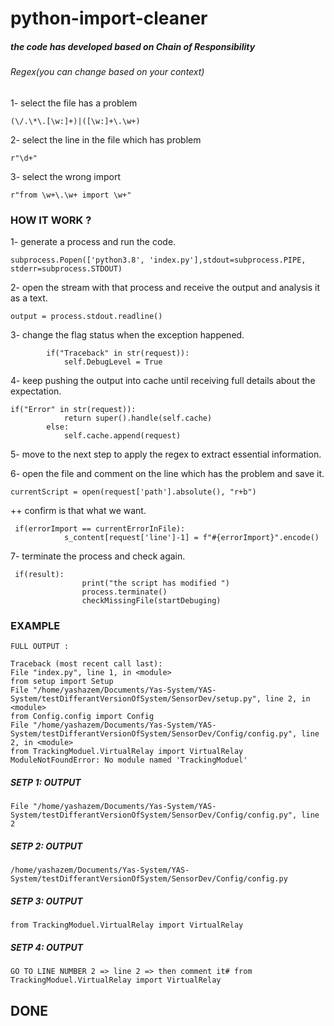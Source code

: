 # python-import-cleaner

##### the code has developed based on Chain of Responsibility

###### Regex(you can change based on your context)

1- select the file has a problem

```
(\/.\*\.[\w:]+)|([\w:]+\.\w+)
```

2- select the line in the file which has problem

```
r"\d+"
```

3- select the wrong import

```
r"from \w+\.\w+ import \w+"
```

### HOW IT WORK ?

1- generate a process and run the code.

```
subprocess.Popen(['python3.8', 'index.py'],stdout=subprocess.PIPE, stderr=subprocess.STDOUT)
```

2- open the stream with that process and receive the output and analysis it as a text.

```
output = process.stdout.readline()
```

3- change the flag status when the exception happened.

```
        if("Traceback" in str(request)):
            self.DebugLevel = True
```

4- keep pushing the output into cache until receiving full details about the expectation.

```
if("Error" in str(request)):
            return super().handle(self.cache)
        else:
            self.cache.append(request)
```

5- move to the next step to apply the regex to extract essential information.

6- open the file and comment on the line which has the problem and save it.

```
currentScript = open(request['path'].absolute(), "r+b")
```

++ confirm is that what we want.

```
 if(errorImport == currentErrorInFile):
            s_content[request['line']-1] = f"#{errorImport}".encode()
```

7- terminate the process and check again.

```
 if(result):
                print("the script has modified ")
                process.terminate()
                checkMissingFile(startDebuging)
```

### EXAMPLE

```
FULL OUTPUT :

Traceback (most recent call last):
File "index.py", line 1, in <module>
from setup import Setup
File "/home/yashazem/Documents/Yas-System/YAS-System/testDifferantVersionOfSystem/SensorDev/setup.py", line 2, in <module>
from Config.config import Config
File "/home/yashazem/Documents/Yas-System/YAS-System/testDifferantVersionOfSystem/SensorDev/Config/config.py", line 2, in <module>
from TrackingModuel.VirtualRelay import VirtualRelay
ModuleNotFoundError: No module named 'TrackingModuel'
```

##### SETP 1: OUTPUT

```
File "/home/yashazem/Documents/Yas-System/YAS-System/testDifferantVersionOfSystem/SensorDev/Config/config.py", line 2
```

##### SETP 2: OUTPUT

```
/home/yashazem/Documents/Yas-System/YAS-System/testDifferantVersionOfSystem/SensorDev/Config/config.py
```

##### SETP 3: OUTPUT

```
from TrackingModuel.VirtualRelay import VirtualRelay
```

##### SETP 4: OUTPUT

```
GO TO LINE NUMBER 2 => line 2 => then comment it# from TrackingModuel.VirtualRelay import VirtualRelay
```

## DONE
